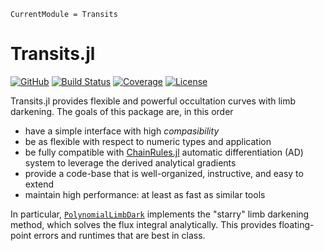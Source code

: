 ```@meta
CurrentModule = Transits
```

# Transits.jl

[![GitHub](https://img.shields.io/badge/Code-GitHub-black.svg)](https://github.com/juliaastro/Transits.jl)
[![Build Status](https://github.com/juliaastro/Transits.jl/workflows/CI/badge.svg)](https://github.com/juliaastro/Transits.jl/actions)
[![Coverage](https://codecov.io/gh/juliaastro/Transits.jl/branch/master/graph/badge.svg)](https://codecov.io/gh/juliaastro/Transits.jl)
[![License](https://img.shields.io/badge/License-MIT-yellow.svg)](https://opensource.org/licenses/MIT)

Transits.jl provides flexible and powerful occultation curves with limb darkening. The goals of this package are, in this order
* have a simple interface with high *compasibility*
* be as flexible with respect to numeric types and application
* be fully compatible with [ChainRules.jl](https://github.com/juliadiff/ChainRules.jl) automatic differentiation (AD) system to leverage the derived analytical gradients
* provide a code-base that is well-organized, instructive, and easy to extend
* maintain high performance: at least as fast as similar tools

In particular, [`PolynomialLimbDark`](@ref) implements the "starry" limb darkening method, which solves the flux integral analytically. This provides floating-point errors and runtimes that are best in class.

